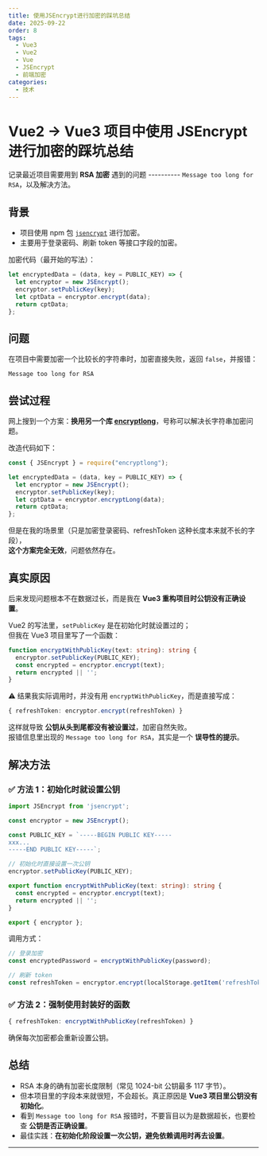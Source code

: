 ```yaml
---
title: 使用JSEncrypt进行加密的踩坑总结
date: 2025-09-22
order: 8
tags:
  - Vue3
  - Vue2
  - Vue
  - JSEncrypt
  - 前端加密
categories:
  - 技术
---
```


# Vue2 → Vue3 项目中使用 JSEncrypt 进行加密的踩坑总结
    
记录最近项目需要用到 **RSA 加密** 遇到的问题 ---------- `Message too long for RSA`，以及解决方法。

## 背景

- 项目使用 npm 包 [`jsencrypt`](https://www.npmjs.com/package/jsencrypt) 进行加密。
- 主要用于登录密码、刷新 token 等接口字段的加密。

加密代码（最开始的写法）：

```js
let encryptedData = (data, key = PUBLIC_KEY) => {
  let encryptor = new JSEncrypt();
  encryptor.setPublicKey(key);
  let cptData = encryptor.encrypt(data);
  return cptData;
};
```

## 问题

在项目中需要加密一个比较长的字符串时，加密直接失败，返回 `false`，并报错：

```
Message too long for RSA
```

## 尝试过程

网上搜到一个方案：**换用另一个库 [encryptlong](https://www.npmjs.com/package/encryptlong)**，号称可以解决长字符串加密问题。  

改造代码如下：

```js
const { JSEncrypt } = require("encryptlong");

let encryptedData = (data, key = PUBLIC_KEY) => {
  let encryptor = new JSEncrypt();
  encryptor.setPublicKey(key);
  let cptData = encryptor.encryptLong(data);
  return cptData;
};
```

但是在我的场景里（只是加密登录密码、refreshToken 这种长度本来就不长的字段），  
**这个方案完全无效**，问题依然存在。

## 真实原因

后来发现问题根本不在数据过长，而是我在 **Vue3 重构项目时公钥没有正确设置**。  

Vue2 的写法里，`setPublicKey` 是在初始化时就设置过的；  
但我在 Vue3 项目里写了一个函数：

```ts
function encryptWithPublicKey(text: string): string {
  encryptor.setPublicKey(PUBLIC_KEY);
  const encrypted = encryptor.encrypt(text);
  return encrypted || '';
}
```

⚠️ 结果我实际调用时，并没有用 `encryptWithPublicKey`，而是直接写成：

```ts
{ refreshToken: encryptor.encrypt(refreshToken) }
```

这样就导致 **公钥从头到尾都没有被设置过**，加密自然失败。  
报错信息里出现的 `Message too long for RSA`，其实是一个 **误导性的提示**。

## 解决方法

### ✅ 方法 1：初始化时就设置公钥

```ts
import JSEncrypt from 'jsencrypt';

const encryptor = new JSEncrypt();

const PUBLIC_KEY = `-----BEGIN PUBLIC KEY-----
xxx...
-----END PUBLIC KEY-----`;

// 初始化时直接设置一次公钥
encryptor.setPublicKey(PUBLIC_KEY);

export function encryptWithPublicKey(text: string): string {
  const encrypted = encryptor.encrypt(text);
  return encrypted || '';
}

export { encryptor };
```

调用方式：

```ts
// 登录加密
const encryptedPassword = encryptWithPublicKey(password);

// 刷新 token
const refreshToken = encryptor.encrypt(localStorage.getItem('refreshToken'));
```

### ✅ 方法 2：强制使用封装好的函数

```ts
{ refreshToken: encryptWithPublicKey(refreshToken) }
```

确保每次加密都会重新设置公钥。

## 总结

- RSA 本身的确有加密长度限制（常见 1024-bit 公钥最多 117 字节）。  
- 但本项目里的字段本来就很短，不会超长。真正原因是 **Vue3 项目里公钥没有初始化**。  
- 看到 `Message too long for RSA` 报错时，不要盲目以为是数据超长，也要检查 **公钥是否正确设置**。  
- 最佳实践：**在初始化阶段设置一次公钥，避免依赖调用时再去设置**。

---


